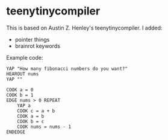 # teenytinycompiler

This is based on Austin Z. Henley's teenytinycompiler. I added:
 - pointer things
 - brainrot keywords

Example code:
```
YAP "How many fibonacci numbers do you want?"
HEAROUT nums
YAP ""

COOK a = 0
COOK b = 1
EDGE nums > 0 REPEAT
    YAP a
    COOK c = a + b
    COOK a = b
    COOK b = c
    COOK nums = nums - 1
ENDEDGE
```
